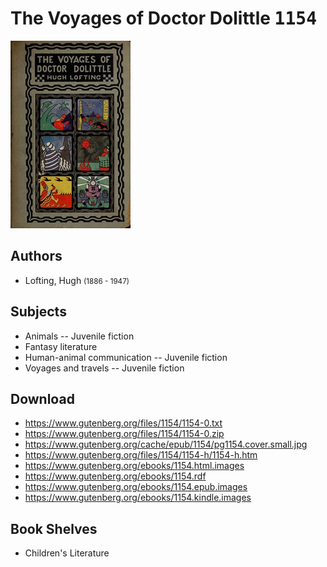 # The Voyages of Doctor Dolittle <kbd>1154</kbd>

![](./cover.medium.jpg "")

## Authors


 - Lofting, Hugh <small>(1886 - 1947)</small>

## Subjects


 - Animals -- Juvenile fiction
 - Fantasy literature
 - Human-animal communication -- Juvenile fiction
 - Voyages and travels -- Juvenile fiction

## Download


 - https://www.gutenberg.org/files/1154/1154-0.txt
 - https://www.gutenberg.org/files/1154/1154-0.zip
 - https://www.gutenberg.org/cache/epub/1154/pg1154.cover.small.jpg
 - https://www.gutenberg.org/files/1154/1154-h/1154-h.htm
 - https://www.gutenberg.org/ebooks/1154.html.images
 - https://www.gutenberg.org/ebooks/1154.rdf
 - https://www.gutenberg.org/ebooks/1154.epub.images
 - https://www.gutenberg.org/ebooks/1154.kindle.images

## Book Shelves


 - Children's Literature
